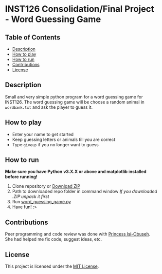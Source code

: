 # INST126 Consolidation/Final Project - Word Guessing Game

## Table of Contents
- [Description](#Description)
- [How to play](#How-to-play)
- [How to run](#How-to-run)
- [Contributions](#Contributions)
- [License](#License)

## Description
Small and very simple python program for a word guessing game for INST126.
The word guessing game will be choose a random animal in `wordbank.txt` and ask the player to guess it.

## How to play
- Enter your name to get started
- Keep guessing letters or animals till you are correct
- Type `giveup` if you no longer want to guess

## How to run
**Make sure you have Python v3.X.X or above and matplotlib installed before running!**
1. Clone repository or [Download ZIP](https://github.com/baumpyru/supreme-waffle/archive/refs/heads/main.zip)
2. Path to downloaded repo folder in command window
    *If you downloaded .ZIP unpack it first*
3. Run [word_guessing_game.py](word_guessing_game.py)
4. Have fun! :>

## Contributions
Peer programming and code review was done with [Princess Isi-Obuseh](https://github.com/prinnn4). She had helped me fix code, suggest ideas, etc.

## License
This project is licensed under the [MIT License](LICENSE.txt).
